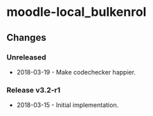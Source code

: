 moodle-local_bulkenrol
======================

Changes
-------

### Unreleased

* 2018-03-19 - Make codechecker happier.

### Release v3.2-r1

* 2018-03-15 - Initial implementation.

